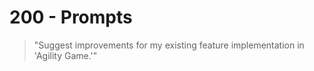 # 200 - Prompts

> "Suggest improvements for my existing feature implementation in 'Agility Game.'"
